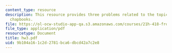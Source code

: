 ```yaml
---
content_type: resource
description: This resource provides three problems related to the topic of english
  chapbooks.
file: https://ol-ocw-studio-app-qa.s3.amazonaws.com/courses/21h-418-from-print-to-digital-technologies-of-the-word-1450-present-fall-2005/9b104a161c2d2781bca6dbcd42a7c2e8_hw3.pdf
file_type: application/pdf
resourcetype: Document
title: hw3.pdf
uid: 9b104a16-1c2d-2781-bca6-dbcd42a7c2e8
---
```

